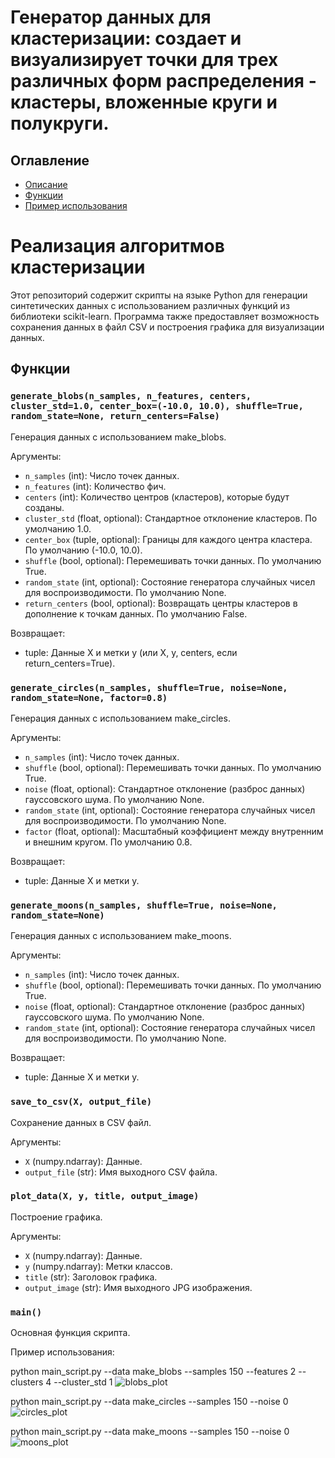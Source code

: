 # Генератор данных для кластеризации: создает и визуализирует точки для трех различных форм распределения - кластеры, вложенные круги и полукруги.


## Оглавление

- [Описание](#description)
- [Функции](#functions)
- [Пример использования](#usage)

# Реализация алгоритмов кластеризации <a name="description"></a>

Этот репозиторий содержит скрипты на языке Python для генерации синтетических данных с использованием различных функций из библиотеки scikit-learn. Программа также предоставляет возможность сохранения данных в файл CSV и построения графика для визуализации данных.


## Функции <a name="functions"></a>

### `generate_blobs(n_samples, n_features, centers, cluster_std=1.0, center_box=(-10.0, 10.0), shuffle=True, random_state=None, return_centers=False)`

Генерация данных с использованием make_blobs.

Аргументы:
- `n_samples` (int): Число точек данных.
- `n_features` (int): Количество фич.
- `centers` (int): Количество центров (кластеров), которые будут созданы.
- `cluster_std` (float, optional): Стандартное отклонение кластеров. По умолчанию 1.0.
- `center_box` (tuple, optional): Границы для каждого центра кластера. По умолчанию (-10.0, 10.0).
- `shuffle` (bool, optional): Перемешивать точки данных. По умолчанию True.
- `random_state` (int, optional): Состояние генератора случайных чисел для воспроизводимости. По умолчанию None.
- `return_centers` (bool, optional): Возвращать центры кластеров в дополнение к точкам данных. По умолчанию False.

Возвращает:
- tuple: Данные X и метки y (или X, y, centers, если return_centers=True).

### `generate_circles(n_samples, shuffle=True, noise=None, random_state=None, factor=0.8)`

Генерация данных с использованием make_circles.

Аргументы:
- `n_samples` (int): Число точек данных.
- `shuffle` (bool, optional): Перемешивать точки данных. По умолчанию True.
- `noise` (float, optional): Стандартное отклонение (разброс данных) гауссовского шума. По умолчанию None.
- `random_state` (int, optional): Состояние генератора случайных чисел для воспроизводимости. По умолчанию None.
- `factor` (float, optional): Масштабный коэффициент между внутренним и внешним кругом. По умолчанию 0.8.

Возвращает:
- tuple: Данные X и метки y.

### `generate_moons(n_samples, shuffle=True, noise=None, random_state=None)`

Генерация данных с использованием make_moons.

Аргументы:
- `n_samples` (int): Число точек данных.
- `shuffle` (bool, optional): Перемешивать точки данных. По умолчанию True.
- `noise` (float, optional): Стандартное отклонение (разброс данных) гауссовского шума. По умолчанию None.
- `random_state` (int, optional): Состояние генератора случайных чисел для воспроизводимости. По умолчанию None.

Возвращает:
- tuple: Данные X и метки y.

### `save_to_csv(X, output_file)`

Сохранение данных в CSV файл.

Аргументы:
- `X` (numpy.ndarray): Данные.
- `output_file` (str): Имя выходного CSV файла.

### `plot_data(X, y, title, output_image)`

Построение графика.

Аргументы:
- `X` (numpy.ndarray): Данные.
- `y` (numpy.ndarray): Метки классов.
- `title` (str): Заголовок графика.
- `output_image` (str): Имя выходного JPG изображения.

### `main()`

Основная функция скрипта.

Пример использования: <a name="usage"></a>


python main_script.py --data make_blobs  --samples 150 --features 2 --clusters 4 --cluster_std 1
![blobs_plot](https://github.com/Nikita-Komintsev/Clustering-Data-Generator/assets/70846416/cc1ebb7d-0e0e-4a5f-a6ef-0c03eb008726)

python main_script.py --data make_circles --samples 150 --noise 0
![circles_plot](https://github.com/Nikita-Komintsev/Clustering-Data-Generator/assets/70846416/ec330a47-bd21-4625-b0f6-0c3f5011c8e7)

python main_script.py --data make_moons --samples 150 --noise 0
![moons_plot](https://github.com/Nikita-Komintsev/Clustering-Data-Generator/assets/70846416/48bf868c-2281-4eff-b7ae-a7c81cdceadd)
